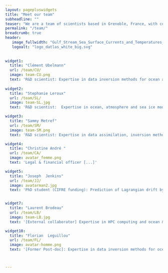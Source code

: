 ```yaml
---
layout: pagepluswidgets
title: "Meet our team"
subheadline: ""
teaser: "We are a team of scientists based in Grenoble, France, with complementary  expertises in numerical methods and numerical models applied to Earth data, ranging from observations to model simulations."
permalink: "/team/"
breadcrumb: true
header:
   image_fullwidth: "Gulf_Stream_Sea_Surface_Currents_and_Temperatures_NASA_SVS.jpg"
   logoalt: "logo_datlas_white_big.svg"
 
  
widget1:
  title: "Clément Ubelmann"
  url: /team/CU/
  image: team-CU.png
  text: 'R&D scientist: Expertise in data inversion methods for ocean altimetry, and data assimilation. [...]' 
 
widget2:
  title: "Stephanie Leroux"
  url: /team/SL/
  image: team-SL.jpg
  text: 'R&D scientist:  Expertise in ocean, atmosphere and sea ice modelling, data analysis and probabilistic approaches. [...]'

widget3:
  title: "Sammy Metref"
  url: /team/SM/
  image: team-SM.png
  text: 'R&D scientist: Expertise in data assimilation, inversion methods and data challenges [...].'

widget4:
  title: "Christine André "
  url: /team/CA/
  image: avatar_femme.png
  text: 'Legal & financial officer [...]'

widget5:
  title: "Joseph  Jenkins"
  url: /team/JJ/
  image: avatarman2.jpg
  text: 'PhD student (CIFRE funding): Prediction of Lagrangian drift by deep learning [...]'


widget7:
  title: "Laurent Brodeau"
  url: /team/LB/
  image: team-LB.jpg
  text: '[External collaborator] Expertise in HPC computing and ocean & sea ice modelling [...].'

widget10:
  title: "Florian  Leguillou"
  url: /team/FL/
  image: avatar-homme.png
  text: '[Former Post-doc]: Expertise in data inversion methods for ocean altimetry [...]'



---
```

